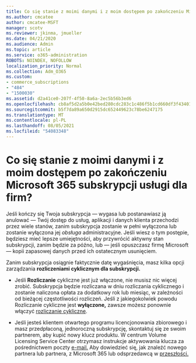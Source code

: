 ```yaml
---
title: Co się stanie z moimi danymi i z moim dostępem po zakończeniu Microsoft 365 subskrypcji usługi dla firm?
ms.author: cmcatee
author: cmcatee-MSFT
manager: scotv
ms.reviewer: jkinma, jmueller
ms.date: 04/21/2020
ms.audience: Admin
ms.topic: article
ms.service: o365-administration
ROBOTS: NOINDEX, NOFOLLOW
localization_priority: Normal
ms.collection: Adm_O365
ms.custom:
- commerce_subscriptions
- "484"
- "1500030"
ms.assetid: d2a41ce0-207f-4f50-8a6a-2ec5b56b3ed6
ms.openlocfilehash: cb8af5d2a5b0e42bed280cdc283c1c486f5b1cd660df3f4340159950395034e9
ms.sourcegitcommit: b5f7da89a650d2915dc652449623c78be6247175
ms.translationtype: MT
ms.contentlocale: pl-PL
ms.lasthandoff: 08/05/2021
ms.locfileid: "54083348"
---
```

# <a name="what-happens-to-my-data-and-access-when-my-microsoft-365-for-business-subscription-ends"></a>Co się stanie z moimi danymi i z moim dostępem po zakończeniu Microsoft 365 subskrypcji usługi dla firm?

Jeśli kończy się Twoja subskrypcja — wygasa lub postanawiasz ją anulować — Twój dostęp do usług, aplikacji i danych klienta przechodzi przez wiele stanów, zanim subskrypcja zostanie w pełni wyłączona lub zostanie wyłączona jej  *obsługa*  administracyjne. Jeśli wiesz o tym postępie, będziesz mieć lepsze umiejętności, aby przywrócić aktywny stan subskrypcji, zanim będzie za późno, lub — jeśli opuszczasz firmę Microsoft — kopii zapasowej danych przed ich ostatecznym usunięciem.
  
Zanim subskrypcja osiągnie faktycznie datę wygaśnięcia, masz kilka opcji zarządzania **rozliczeniami cyklicznym dla subskrypcji.**
  
- Jeśli **Rozliczanie** cykliczne jest już włączone, nie musisz nic więcej zrobić. Subskrypcja będzie rozliczana w  dniu rozliczania cyklicznego i zostanie naliczona opłata za dodatkowy rok lub miesiąc, w zależności od bieżącej częstotliwości rozliczeń. Jeśli z jakiegokolwiek powodu Rozliczanie cykliczne jest **wyłączone,** zawsze możesz ponownie włączyć [rozliczanie cykliczne](https://docs.microsoft.com/microsoft-365/commerce/subscriptions/renew-your-subscription#turn-recurring-billing-off-or-on).

- Jeśli jesteś klientem otwartego programu licencjonowania zbiorowego i masz przedpłaconą, jednoroczną subskrypcję, skontaktuj się ze swoim partnerem, aby kupić nowy klucz produktu. W centrum Volume Licensing Service Center otrzymasz instrukcje aktywowania klucza za pośrednictwem poczty [e-mail.](https://go.microsoft.com/fwlink/p/?LinkID=282016) Aby dowiedzieć się, jak znaleźć nowego partnera lub partnera, z Microsoft 365 lub odsprzedawcą w [przeszłości.](https://docs.microsoft.com/microsoft-365/admin/manage/find-your-partner-or-reseller)